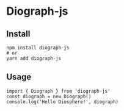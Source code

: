# Diograph-js

## Install

```
npm install diograph-js
# or
yarn add diograph-js
```

## Usage

```
import { Diograph } from 'diograph-js'
const diograph = new Diograph()
console.log('Hello Diosphere!', diograph)
```
